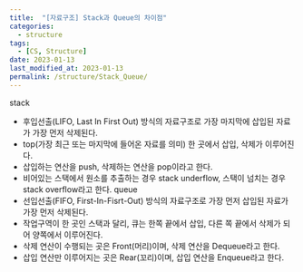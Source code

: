 ```yaml
---
title:  "[자료구조] Stack과 Queue의 차이점"
categories:
  - structure
tags:
  - [CS, Structure]
date: 2023-01-13
last_modified_at: 2023-01-13
permalink: /structure/Stack_Queue/
---
```


stack
* 후입선출(LIFO, Last In First Out) 방식의 자료구조로 가장 마지막에 삽입된 자료가 가장 먼저 삭제된다.
* top(가장 최근 또는 마지막에 들어온 자료를 의미) 한 곳에서 삽입, 삭제가 이루어진다.
* 삽입하는 연산을 push, 삭제하는 연산을 pop이라고 한다.
* 비어있는 스택에서 원소를 추출하는 경우 stack underflow, 스택이 넘치는 경우 stack overflow라고 한다.
queue
* 선입선출(FIFO, First-In-Fisrt-Out) 방식의 자료구조로 가장 먼저 삽입된 자료가 가장 먼저 삭제된다.
* 작업구역이 한 곳인 스택과 달리, 큐는 한쪽 끝에서 삽입, 다른 쪽 끝에서 삭제가 되어 양쪽에서 이루어진다.
* 삭제 연산이 수행되는 곳은 Front(머리)이며, 삭제 연산을 Dequeue라고 한다.
* 삽입 연산만 이루어지는 곳은 Rear(꼬리)이며, 삽입 연산을 Enqueue라고 한다.
